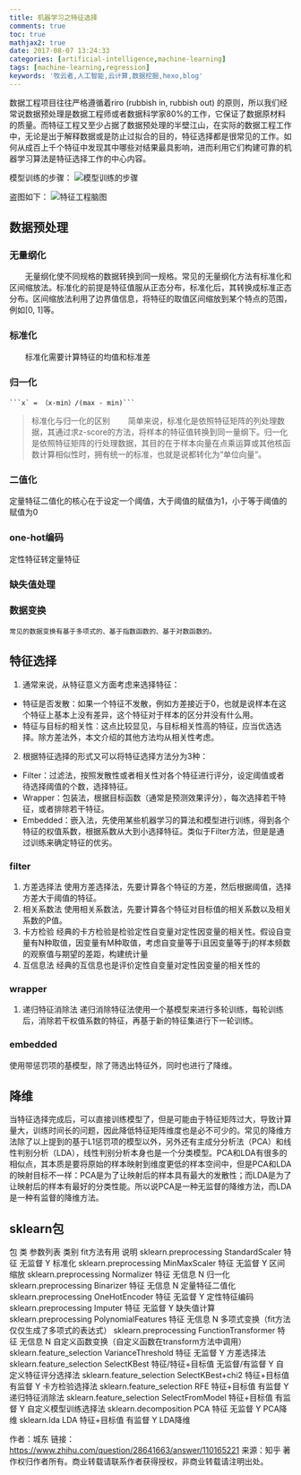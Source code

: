 ```yaml
---
title: 机器学习之特征选择
comments: true
toc: true
mathjax2: true
date: 2017-08-07 13:24:33
categories: [artificial-intelligence,machine-learning]
tags: [machine-learning,regression]
keywords: '牧云者,人工智能,云计算,数据挖掘,hexo,blog'
---
```

数据工程项目往往严格遵循着riro (rubbish in, rubbish out) 的原则，所以我们经常说数据预处理是数据工程师或者数据科学家80%的工作，它保证了数据原材料的质量。而特征工程又至少占据了数据预处理的半壁江山，在实际的数据工程工作中，无论是出于解释数据或是防止过拟合的目的，特征选择都是很常见的工作。如何从成百上千个特征中发现其中哪些对结果最具影响，进而利用它们构建可靠的机器学习算法是特征选择工作的中心内容。
 <!--more-->
模型训练的步骤：
![模型训练的步骤](/img/数据挖掘.jpg)

 盗图如下：
 ![特征工程脑图](/img/特征工程脑图.png)

 ## 数据预处理
 ### 无量纲化
 　　无量纲化使不同规格的数据转换到同一规格。常见的无量纲化方法有标准化和区间缩放法。标准化的前提是特征值服从正态分布，标准化后，其转换成标准正态分布。区间缩放法利用了边界值信息，将特征的取值区间缩放到某个特点的范围，例如[0, 1]等。
 ### 标准化
 　　标准化需要计算特征的均值和标准差
 ### 归一化
    ```x` = （x-min）/(max - min)```
 > 标准化与归一化的区别　　
 简单来说，标准化是依照特征矩阵的列处理数据，其通过求z-score的方法，将样本的特征值转换到同一量纲下。归一化是依照特征矩阵的行处理数据，其目的在于样本向量在点乘运算或其他核函数计算相似性时，拥有统一的标准，也就是说都转化为“单位向量”。

### 二值化
  定量特征二值化的核心在于设定一个阈值，大于阈值的赋值为1，小于等于阈值的赋值为0
### one-hot编码
  定性特征转定量特征
### 缺失值处理

### 数据变换
    常见的数据变换有基于多项式的、基于指数函数的、基于对数函数的。

## 特征选择
1. 通常来说，从特征意义方面考虑来选择特征：
* 特征是否发散：如果一个特征不发散，例如方差接近于0，也就是说样本在这个特征上基本上没有差异，这个特征对于样本的区分并没有什么用。
* 特征与目标的相关性：这点比较显见，与目标相关性高的特征，应当优选选择。除方差法外，本文介绍的其他方法均从相关性考虑。
2. 根据特征选择的形式又可以将特征选择方法分为3种：
* Filter：过滤法，按照发散性或者相关性对各个特征进行评分，设定阈值或者待选择阈值的个数，选择特征。
* Wrapper：包装法，根据目标函数（通常是预测效果评分），每次选择若干特征，或者排除若干特征。
* Embedded：嵌入法，先使用某些机器学习的算法和模型进行训练，得到各个特征的权值系数，根据系数从大到小选择特征。类似于Filter方法，但是是通过训练来确定特征的优劣。

### filter
1. 方差选择法
使用方差选择法，先要计算各个特征的方差，然后根据阈值，选择方差大于阈值的特征。
2. 相关系数法
使用相关系数法，先要计算各个特征对目标值的相关系数以及相关系数的P值。
3. 卡方检验
经典的卡方检验是检验定性自变量对定性因变量的相关性。假设自变量有N种取值，因变量有M种取值，考虑自变量等于i且因变量等于j的样本频数的观察值与期望的差距，构建统计量
4. 互信息法
经典的互信息也是评价定性自变量对定性因变量的相关性的

### wrapper
1. 递归特征消除法
递归消除特征法使用一个基模型来进行多轮训练，每轮训练后，消除若干权值系数的特征，再基于新的特征集进行下一轮训练。

### embedded
使用带惩罚项的基模型，除了筛选出特征外，同时也进行了降维。

## 降维
当特征选择完成后，可以直接训练模型了，但是可能由于特征矩阵过大，导致计算量大，训练时间长的问题，因此降低特征矩阵维度也是必不可少的。常见的降维方法除了以上提到的基于L1惩罚项的模型以外，另外还有主成分分析法（PCA）和线性判别分析（LDA），线性判别分析本身也是一个分类模型。PCA和LDA有很多的相似点，其本质是要将原始的样本映射到维度更低的样本空间中，但是PCA和LDA的映射目标不一样：PCA是为了让映射后的样本具有最大的发散性；而LDA是为了让映射后的样本有最好的分类性能。所以说PCA是一种无监督的降维方法，而LDA是一种有监督的降维方法。

## sklearn包
包	类	参数列表	类别	fit方法有用	说明
sklearn.preprocessing	StandardScaler	特征	无监督	Y	标准化
sklearn.preprocessing	MinMaxScaler	特征	无监督	Y	区间缩放
sklearn.preprocessing	Normalizer	特征	无信息	N	归一化
sklearn.preprocessing	Binarizer	特征	无信息	N	定量特征二值化
sklearn.preprocessing	OneHotEncoder	特征	无监督	Y	定性特征编码
sklearn.preprocessing	Imputer	特征	无监督	Y	缺失值计算
sklearn.preprocessing	PolynomialFeatures	特征	无信息	N	多项式变换（fit方法仅仅生成了多项式的表达式）
sklearn.preprocessing	FunctionTransformer	特征	无信息	N	自定义函数变换（自定义函数在transform方法中调用）
sklearn.feature_selection	VarianceThreshold	特征	无监督	Y	方差选择法
sklearn.feature_selection	SelectKBest	特征/特征+目标值	无监督/有监督	Y	自定义特征评分选择法
sklearn.feature_selection	SelectKBest+chi2	特征+目标值	有监督	Y	卡方检验选择法
sklearn.feature_selection	RFE	特征+目标值	有监督	Y	递归特征消除法
sklearn.feature_selection	SelectFromModel	特征+目标值	有监督	Y	自定义模型训练选择法
sklearn.decomposition	PCA	特征	无监督	Y	PCA降维
sklearn.lda	LDA	特征+目标值	有监督	Y	LDA降维


作者：城东
链接：https://www.zhihu.com/question/28641663/answer/110165221
来源：知乎
著作权归作者所有。商业转载请联系作者获得授权，非商业转载请注明出处。
